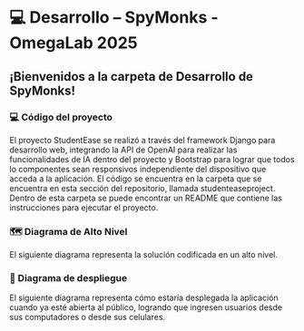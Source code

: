 # 💻 Desarrollo – SpyMonks - OmegaLab 2025

## ¡Bienvenidos a la carpeta de Desarrollo de SpyMonks!

### 💻 Código del proyecto

El proyecto StudentEase se realizó a través del framework Django para desarrollo web, integrando la API de OpenAI para realizar las funcionalidades de IA dentro del proyecto y Bootstrap para lograr que todos lo componentes sean responsivos independiente del dispositivo que acceda a la aplicación. El código se encuentra en la carpeta que se encuentra en esta sección del repositorio, llamada studenteaseproject. Dentro de esta carpeta se puede encontrar un README que contiene las instrucciones para ejecutar el proyecto.

### 🗺️ Diagrama de Alto Nivel

El siguiente diagrama representa la solución codificada en un alto nivel.


### 📡 Diagrama de despliegue

El siguiente diagrama representa cómo estaría desplegada la aplicación cuando ya esté abierta al público, logrando que ingresen usuarios desde sus computadores o desde sus celulares.

